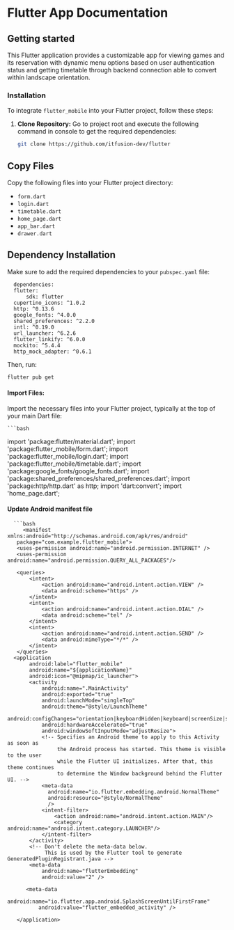 # Flutter App Documentation

## Getting started

This Flutter application provides a customizable app for viewing games and its reservation with dynamic menu options based on user authentication status and getting timetable through backend connection able to convert within landscape orientation.

### Installation

To integrate `flutter_mobile` into your Flutter project, follow these steps:

1. **Clone Repository:**
   Go to project root and execute the following command in console to get the required dependencies:

   ```bash
   git clone https://github.com/itfusion-dev/flutter

## Copy Files

Copy the following files into your Flutter project directory:

- `form.dart`
- `login.dart`
- `timetable.dart`
- `home_page.dart`
- `app_bar.dart`
- `drawer.dart`

## Dependency Installation

Make sure to add the required dependencies to your `pubspec.yaml` file:

      dependencies:
      flutter:
          sdk: flutter
      cupertino_icons: ^1.0.2
      http: ^0.13.6
      google_fonts: ^4.0.0
      shared_preferences: ^2.2.0
      intl: ^0.19.0
      url_launcher: ^6.2.6
      flutter_linkify: ^6.0.0
      mockito: ^5.4.4
      http_mock_adapter: ^0.6.1
      
Then, run:

```bash
flutter pub get
```
#### Import Files:

Import the necessary files into your Flutter project, typically at the top of your main Dart file:

    ```bash
   import 'package:flutter/material.dart';
   import 'package:flutter_mobile/form.dart';
   import 'package:flutter_mobile/login.dart';
   import 'package:flutter_mobile/timetable.dart';
   import 'package:google_fonts/google_fonts.dart';
   import 'package:shared_preferences/shared_preferences.dart';
   import 'package:http/http.dart' as http;
   import 'dart:convert';
   import 'home_page.dart';

#### Update Android manifest file 
      ```bash
         <manifest xmlns:android="http://schemas.android.com/apk/res/android"
       package="com.example.flutter_mobile">
       <uses-permission android:name="android.permission.INTERNET" />
       <uses-permission android:name="android.permission.QUERY_ALL_PACKAGES"/>
   
       <queries>
           <intent>
               <action android:name="android.intent.action.VIEW" />
               <data android:scheme="https" />
           </intent>
           <intent>
               <action android:name="android.intent.action.DIAL" />
               <data android:scheme="tel" />
           </intent>
           <intent>
               <action android:name="android.intent.action.SEND" />
               <data android:mimeType="*/*" />
           </intent>
       </queries>
      <application
           android:label="flutter_mobile"
           android:name="${applicationName}"
           android:icon="@mipmap/ic_launcher">
           <activity
               android:name=".MainActivity"
               android:exported="true"
               android:launchMode="singleTop"
               android:theme="@style/LaunchTheme"
               android:configChanges="orientation|keyboardHidden|keyboard|screenSize|smallestScreenSize|locale|layoutDirection|fontScale|screenLayout|density|uiMode"
               android:hardwareAccelerated="true"
               android:windowSoftInputMode="adjustResize">
               <!-- Specifies an Android theme to apply to this Activity as soon as
                    the Android process has started. This theme is visible to the user
                    while the Flutter UI initializes. After that, this theme continues
                    to determine the Window background behind the Flutter UI. -->
               <meta-data
                 android:name="io.flutter.embedding.android.NormalTheme"
                 android:resource="@style/NormalTheme"
                 />
               <intent-filter>
                   <action android:name="android.intent.action.MAIN"/>
                   <category android:name="android.intent.category.LAUNCHER"/>
               </intent-filter>
           </activity>
           <!-- Don't delete the meta-data below.
                This is used by the Flutter tool to generate GeneratedPluginRegistrant.java -->
           <meta-data
               android:name="flutterEmbedding"
               android:value="2" />
   
          <meta-data
              android:name="io.flutter.app.android.SplashScreenUntilFirstFrame"
              android:value="flutter_embedded_activity" />
   
       </application>


